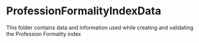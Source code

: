 # ProfessionFormalityIndexData
This folder contains data and information used while creating and validating the Profession Formality index

